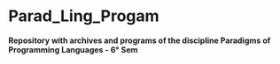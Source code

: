 # Parad_Ling_Progam

**Repository with archives and programs of the discipline Paradigms of Programming Languages - 6° Sem**
